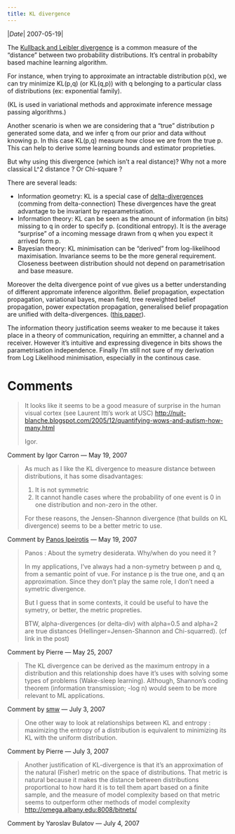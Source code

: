 ```yaml
---
title: KL divergence 
---
```

|*Date*| 2007-05-19|


The [Kullback and Leibler divergence](http://eom.springer.de/K/k110180.htm) is a common measure of the “distance” between two probability distributions. It’s central in probabilty based machine learning algorithm.

For instance, when trying to approximate an intractable distribution p(x), we can try minimize KL(p,q) (or KL(q,p)) with q belonging to a particular class of distributions (ex: exponential family).

(KL is used in variational methods and approximate inference message passing algorithms.)

Another scenario is when we are considering that a “true” distribution p generated some data, and we infer q from our prior and data without knowing p. In this case KL(p,q) measure how close we are from the true p. This can help to derive some learning bounds and estimator proprieties.

But why using this divergence (which isn’t a real distance)? Why not a more classical L^2 distance ? Or Chi-square ?

There are several leads:

- Information geometry: KL is a special case of [delta-divergences](http://citeseer.ist.psu.edu/zhu95information.html) (comming from delta-connection) These divergences have the great advantage to be invariant by reparametrisation.
- Information theory: KL can be seen as the amount of information (in bits) missing to q in order to specify p. (conditional entropy). It is the average “surprise” of a incoming message drawn from q when you expect it arrived form p.
- Bayesian theory: KL minimisation can be “derived” from log-likelihood maximisation.
Invariance seems to be the more general requirement. Closeness beetween distribution should not depend on parametrisation and base measure.

Moreover the delta divergence point of vue gives us a better understanding of different appromate inference algorithm. Belief propagation, expectation propagation, variational bayes, mean field, tree reweighted belief propagation, power expectation propagation, generalised belief propagation are unified with delta-divergences. ([this paper](http://research.microsoft.com/~minka/papers/message-passing/)).

The information theory justification seems weaker to me because it takes place in a theory of communication, requiring an emmitter, a channel and a receiver. However it’s intuitive and expressing divegence in bits shows the parametrisation independence.
Finally I’m still not sure of my derivation from Log Likelihood minimisation, especially in the continous case.

# Comments 

> It looks like it seems to be a good measure of surprise in the human visual cortex (see Laurent Itti’s work at USC)
> http://nuit-blanche.blogspot.com/2005/12/quantifying-wows-and-autism-how-many.html
> 
> Igor.

Comment by Igor Carron — May 19, 2007

> As much as I like the KL divergence to measure distance between distributions, it has some disadvantages:
>
> 1. It is not symmetric
> 2. It cannot handle cases where the probability of one event is 0 in one distribution and non-zero in the other.
> 
> For these reasons, the Jensen-Shannon divergence (that builds on KL divergence) seems to be a better metric to use.

Comment by [Panos Ipeirotis](http://behind-the-enemy-lines.blogspot.com/) — May 19, 2007

> Panos : About the symetry desiderata. Why/when do you need it ?
> 
> In my applications, I’ve always had a non-symetry between p and q, from a semantic point of vue. For instance p is the true one, and q an approximation. Since they don’t play the same role, I don’t need a symetric divergence.
> 
> But I guess that in some contexts, it could be useful to have the symetry, or better, the metric propreties.
> 
> BTW, alpha-divergences (or delta-div) with alpha=0.5 and alpha=2 are true distances (Hellinger=Jensen-Shannon and Chi-squarred). (cf link in the post)

Comment by Pierre — May 25, 2007

> The KL divergence can be derived as the maximum entropy in a distribution and this relationship does have it’s uses with solving some types of problems (Wake-sleep learning). Although, Shannon’s coding theorem (information transmission; -log n) would seem to be more relevant to ML applications.

Comment by [smw](http://codebudo.com/) — July 3, 2007

>One other way to look at relationships between KL and entropy : maximizing the entropy of a distribution is equivalent to minimizing its KL with the uniform distribution.

Comment by Pierre — July 3, 2007

> Another justification of KL-divergence is that it’s an approximation of the natural (Fisher) metric on the space of distributions. That metric is natural because it makes the distance between distributions proportional to how hard it is to tell them apart based on a finite sample, and the measure of model complexity based on that metric seems to outperform other methods of model complexity http://omega.albany.edu:8008/bitnets/

Comment by Yaroslav Bulatov — July 4, 2007
